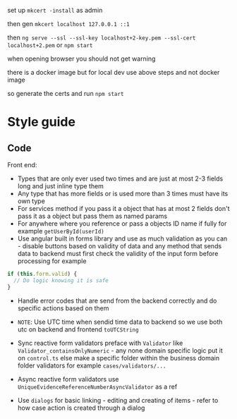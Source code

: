 set up `mkcert -install` as admin

then gen `mkcert localhost 127.0.0.1 ::1`

then `ng serve --ssl --ssl-key localhost+2-key.pem --ssl-cert localhost+2.pem` or `npm start`

when opening browser you should not get warning

there is a docker image but for local dev use above steps and not docker image

so generate the certs and run `npm start`

# Style guide

## Code

Front end:

- Types that are only ever used two times and are just at most 2-3 fields long and just inline type them
- Any type that has more fields or is used more than 3 times must have its own type
- For services method if you pass it a object that has at most 2 fields don't pass it as a object but pass them as named params
- For anywhere where you reference or pass a objects ID name if fully for example `getUserById(userId)`
- Use angular built in forms library and use as much validation as you can - disable buttons based on validity of data
  and any method that sends data to backend must first check the validity of the input form before processing for example

```js
if (this.form.valid) {
  // Do logic knowing it is safe
}
```

- Handle error codes that are send from the backend correctly and do specific actions based on them
- `NOTE`: Use UTC time when sendid time data to backend so we use both utc on backend and frontend `toUTCString`

- Sync reactive form validators preface with `Validator` like `Validator_containsOnlyNumeric` - any none domain specific logic put it on `control.ts` else 
make a specific folder within the business domain folder validators for example `cases/validators/...`
- Async reactive form validators use `UniqueEvidenceReferenceNumberAsyncValidator` as a ref
- Use `dialogs` for basic linking - editing and creating of items - refer to how case action is created through a dialog
